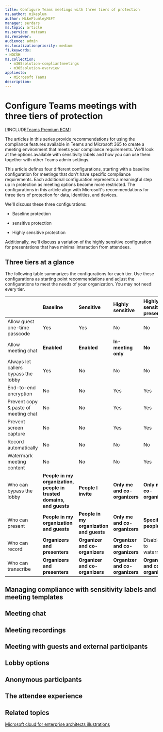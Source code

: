 ```yaml
---
title: Configure Teams meetings with three tiers of protection
ms.author: mikeplum
author: MikePlumleyMSFT
manager: serdars
ms.topic: article
ms.service: msteams
ms.reviewer: 
audience: admin
ms.localizationpriority: medium
f1.keywords:
- NOCSH
ms.collection: 
  - m365solution-compliantmeetings
  - m365solution-overview
appliesto: 
  - Microsoft Teams
description: 
---
```


# Configure Teams meetings with three tiers of protection

[!INCLUDE[Teams Premium ECM](includes/teams-premium-ecm.md)]

The articles in this series provide recommendations for using the compliance features available in Teams and Microsoft 365 to create a meeting environment that meets your compliance requirements. We'll look at the options available with sensitivity labels and how you can use them together with other Teams admin settings.

This article defines four different configurations, starting with a baseline configuration for meetings that don't have specific compliance requirements. Each additional configuration represents a meaningful step up in protection as meeting options become more restricted. The configurations in this article align with Microsoft's recommendations for three tiers of protection for data, identities, and devices.

We'll discuss these three configurations:

- Baseline protection

- sensitive protection

- Highly sensitive protection

Additionally, we'll discuss a variation of the highly sensitive configuration for presentations that have minimal interaction from attendees.

## Three tiers at a glance

The following table summarizes the configurations for each tier. Use these configurations as starting point recommendations and adjust the configurations to meet the needs of your organization. You may not need every tier.

|&nbsp;|Baseline|Sensitive|Highly sensitive|Highly sensitive presentation|
|:-----|:-----|:-----|:-----|:-----|
|Allow guest one-time passcode|Yes|Yes|No|No|
|Allow meeting chat|**Enabled**|**Enabled**|**In-meeting only**|**No**|
|Always let callers bypass the lobby|Yes|No|No|No|
|End-to-end encryption|No|No|Yes|Yes|
|Prevent copy & paste of meeting chat|No|No|Yes|Yes|
|Prevent screen capture|No|No|Yes|Yes|
|Record automatically|No|No|No|No|
|Watermark meeting content|No|No|No|Yes|
|Who can bypass the lobby|**People in my organization, people in trusted domains, and guests**|**People I invite**|**Only me and co-organizers**|**Only me and co-organizers**|
|Who can present|**People in my organization and guests**|**People in my organization and guests**|**Only me and co-organizers**|**Specific people**|
|Who can record|**Organizers and presenters**|**Organizer and co-organizers**|**Organizer and co-organizers**|Disabled due to watermarking|
|Who can transcribe|**Organizers and presenters**|**Organizer and co-organizers**|**Organizer and co-organizers**|**Organizer and co-organizers**|

## Managing compliance with sensitivity labels and meeting templates


## Meeting chat

## Meeting recordings

## Meeting with guests and external participants

## Lobby options

## Anonymous participants

## The attendee experience

## Related topics

[Microsoft cloud for enterprise architects illustrations](/microsoft-365/solutions/cloud-architecture-models)
